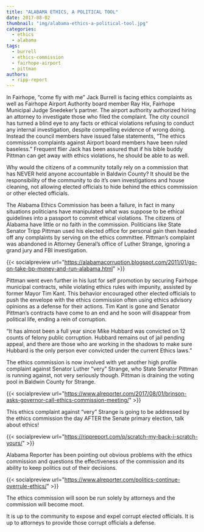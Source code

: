 ```yaml
---
title: "ALABAMA ETHICS, A POLITICAL TOOL"
date: 2017-08-02
thumbnail: "img/alabama-ethics-a-political-tool.jpg"
categories: 
  - ethics
  - alabama
tags: 
  - burrell
  - ethics-commission
  - fairhope-airport
  - pittman
authors: 
  - ripp-report
---
```


In Fairhope, “come fly with me” Jack Burrell is facing ethics complaints as well as Fairhope Airport Authority board member Ray Hix, Fairhope Municipal Judge Snedeker’s partner. The airport authority authorized hiring an attorney to investigate those who filed the complaint. The city council has turned a blind eye to any facts or ethical violations refusing to conduct any internal investigation, despite compelling evidence of wrong doing. Instead the council members have issued false statements, “The ethics commission complaints against Airport board members have been ruled baseless.” Frequent flier Jack has been assured that if his bible buddy Pittman can get away with ethics violations, he should be able to as well.

Why would the citizens of a community totally rely on a commission that has NEVER held anyone accountable in Baldwin County? It should be the responsibility of the community to do it’s own investigations and house cleaning, not allowing elected officials to hide behind the ethics commission or other elected officials.

The Alabama Ethics Commission has been a failure, in fact in many situations politicians have manipulated what was suppose to be ethical guidelines into a passport to commit ethical violations. The citizens of Alabama have little or no faith in the commission. Politicians like State Senator Tripp Pittman used his elected office for personal gain then headed off any complaints by serving on the ethics committee. Pittman’s complaint was abandoned in Attorney General’s office of Luther Strange, ignoring a grand jury and FBI investigation.

{{< socialpreview url="https://alabamacorruption.blogspot.com/2011/01/go-on-take-bp-money-and-run-alabama.html" >}}

Pittman went even further in his lust for self promotion by securing Fairhope municipal contracts, while violating ethics rules with impunity, assisted by former Mayor Tim Kant. This behavior encouraged other elected officials to push the envelope with the ethics commission often using ethics advisory opinions as a defense for their actions. Tim Kant is gone and Senator Pittman’s contracts have come to an end and he soon will disappear from political life, ending a rein of corruption.

“It has almost been a full year since Mike Hubbard was convicted on 12 counts of felony public corruption. Hubbard remains out of jail pending appeal, and there are those who are working in the shadows to make sure Hubbard is the only person ever convicted under the current Ethics laws.”

The ethics commission is now involved with yet another high profile complaint against Senator Luther “very” Strange, who State Senator Pittman is running against, not very seriously though. Pittman is draining the voting pool in Baldwin County for Strange.

{{< socialpreview url="https://www.alreporter.com/2017/08/01/brinson-asks-governor-call-ethics-commission-meeting/" >}}

This ethics complaint against “very” Strange is going to be addressed by the ethics commission the day AFTER the Senate primary election, talk about ethics!

{{< socialpreview url="https://rippreport.com/p/scratch-my-back-i-scratch-yours/" >}}

Alabama Reporter has been pointing out obvious problems with the ethics commission and questions the effectiveness of the commission and its ability to keep politics out of their decisions.

{{< socialpreview url="https://www.alreporter.com/politics-continue-overrule-ethics/" >}}

The ethics commission will soon be run solely by attorneys and the commission will become moot.

It is up to the community to expose and expel corrupt elected officials. It is up to attorneys to provide those corrupt officials a defense.
